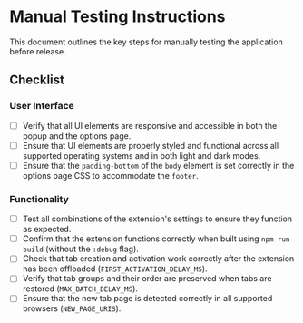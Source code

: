 # Manual Testing Instructions

This document outlines the key steps for manually testing the application before release.

## Checklist

### User Interface

* [ ] Verify that all UI elements are responsive and accessible in both the popup and the options page.
* [ ] Ensure that UI elements are properly styled and functional across all supported operating systems and in both light and dark modes.
* [ ] Ensure that the `padding-bottom` of the `body` element is set correctly in the options page CSS to accommodate the `footer`.

### Functionality

* [ ] Test all combinations of the extension's settings to ensure they function as expected.
* [ ] Confirm that the extension functions correctly when built using `npm run build` (without the `:debug` flag).
* [ ] Check that tab creation and activation work correctly after the extension has been offloaded (`FIRST_ACTIVATION_DELAY_MS`).
* [ ] Verify that tab groups and their order are preserved when tabs are restored (`MAX_BATCH_DELAY_MS`).
* [ ] Ensure that the new tab page is detected correctly in all supported browsers (`NEW_PAGE_URIS`).
